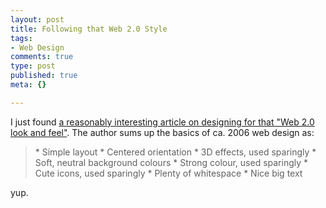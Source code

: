 ```yaml
--- 
layout: post
title: Following that Web 2.0 Style
tags: 
- Web Design
comments: true
type: post
published: true
meta: {}

---
```

I just found <a href="http://www.webdesignfromscratch.com/current-style.cfm">a reasonably interesting article on designing for that "Web 2.0 look and feel"</a>. The author sums up the basics of ca. 2006 web design as:
  <blockquote>
      *  Simple layout
      * Centered orientation
      * 3D effects, used sparingly
      * Soft, neutral background colours
      * Strong colour, used sparingly
      * Cute icons, used sparingly
      * Plenty of whitespace
      * Nice big text
  </blockquote>

  yup.
